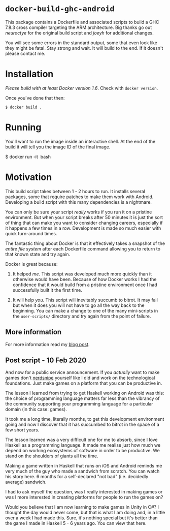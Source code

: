 # `docker-build-ghc-android`

This package contains a Dockerfile and associated scripts to build a
GHC 7.8.3 cross compiler targeting the ARM architecture. Big thanks go out
*neuroctye* for the original build script and *joeyh* for additional changes.

You will see some errors in the standard output, some that even look like they might be fatal.
Stay strong and wait. It will build to the end. If it doesn't please contact me.

# Installation

*Please build with at least Docker version 1.6*. Check with `docker version`.

Once you've done that then:

    $ docker build .

# Running

You'll want to run the image inside an interactive shell. At the end of
the build it will tell you the image ID of the final image.

$ docker run -it <image ID> bash

# Motivation

This build script takes between 1 - 2 hours to run. It installs several
packages, some that require patches to make them work with Android.
Developing a build script with this many dependencies is a nightmare.

You can only be sure your script *really* works if you run it on a pristine
environment. But when your script breaks after 50 minutes it is just the sort of
thing that can make you want to consider changing careers, especially if it
happens a few times in a row. Development is made so much easier with
quick turn-around times.

The fantastic thing about Docker is that it effectively takes a snapshot of the *entire
file system* after each Dockerfile command allowing you to return to that
known state and try again.

Docker is great because:

1. It helped *me*. This script was developed much more quickly than it otherwise
   would have been. Because of how Docker works I had the confidence that it
   would build from a pristine environment once I had successfully built it the
   first time.


2. It will help *you*. This script will inevitably succumb to bitrot.
   It may fail but when it does you will not have to go all the way back to the
   beginning. You can make a change to one of the many mini-scripts in the
   ```user-scripts/``` directory and try again from the point of failure.

## More information

For more information read my [blog post](http://lambdalog.seanseefried.com/posts/2014-12-12-docker-build-scripts.html).

## Post script - 10 Feb 2020

And now for a public service announcement. If you _actually_ want to make games
don't [nerdsnipe](https://www.xkcd.com/356/) yourself like I did and work on the technological
foundations. Just make games on a platform that you can be productive in.

The lesson I learned from trying to get Haskell working on Android was this: the choice of programming language matters far less than the vibrancy of the community supporting your programming language for a particular domain (in this case: games).

It took me a long time, literally months, to get this development environment going and now I discover that it has succumbed to bitrot in the space of a few short years.

The lesson learned was a very difficult one for me to absorb, since I love Haskell as a programming language. It made me realise just how much we depend on working ecosystems of software in order to be productive. We stand on the shoulders of giants all the time.

Making a game written in Haskell that runs on iOS and Android reminds me very much of the guy who made a sandwich from scratch. You can watch his story here. 6 months for a self-declared "not bad" (i.e. decidedly average) sandwich.

I had to ask myself the question, was I really interested in making games or was I more interested in creating platforms for people to run the games on?

Would you believe that I am now learning to make games in Unity in C#? I thought the day would never come, but that is what I am doing and, in a little over a week I had made this. Sure, it's nothing special but it's better than the game I made in Haskell 5 - 6 years ago. You can view that here.
